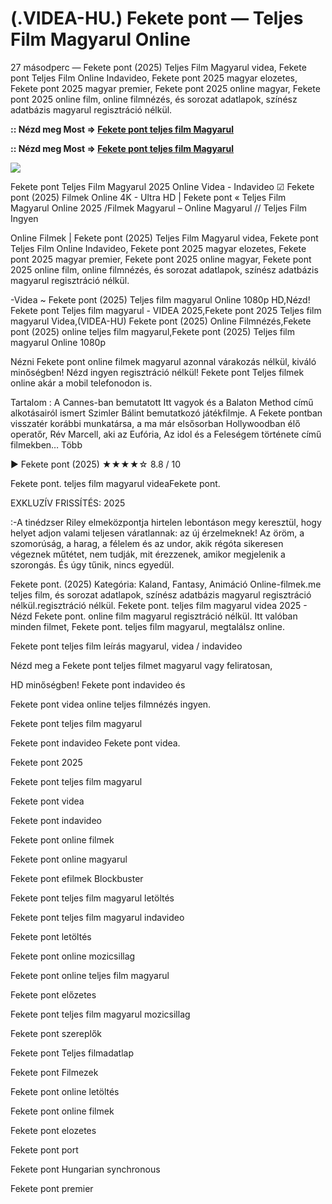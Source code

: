 # (.VIDEA-HU.) Fekete pont — Teljes Film Magyarul Online

27 másodperc — Fekete pont (2025) Teljes Film Magyarul videa, Fekete pont Teljes Film Online Indavideo, Fekete pont 2025 magyar elozetes, Fekete pont 2025 magyar premier, Fekete pont 2025 online magyar, Fekete pont 2025 online film, online filmnézés, és sorozat adatlapok, színész adatbázis magyarul regisztráció nélkül.

**:: Nézd meg Most => [Fekete pont teljes film Magyarul](https://t.co/FJOUpJ7ZT9)**

**:: Nézd meg Most => [Fekete pont teljes film Magyarul](https://t.co/FJOUpJ7ZT9)**

<p dir="auto"><a href="https://t.co/FJOUpJ7ZT9" title="GITHUB" rel="nofollow"><img src="https://i.imgur.com/jhNGoEt.gif" style="max-width: 100%;"></a></p>

Fekete pont Teljes Film Magyarul 2025 Online Videa - Indavideo ☑ Fekete pont (2025) Filmek Online 4K - Ultra HD | Fekete pont « Teljes Film Magyarul Online 2025 /Filmek Magyarul – Online Magyarul // Teljes Film Ingyen

Online Filmek | Fekete pont (2025) Teljes Film Magyarul videa, Fekete pont Teljes Film Online Indavideo, Fekete pont 2025 magyar elozetes, Fekete pont 2025 magyar premier, Fekete pont 2025 online magyar, Fekete pont 2025 online film, online filmnézés, és sorozat adatlapok, színész adatbázis magyarul regisztráció nélkül.

-Videa ~ Fekete pont (2025) Teljes film magyarul Online 1080p HD,Nézd! Fekete pont Teljes film magyarul - VIDEA 2025,Fekete pont 2025 Teljes film magyarul Videa,(VIDEA-HU) Fekete pont (2025) Online Filmnézés,Fekete pont (2025) online teljes film magyarul,Fekete pont (2025) Teljes film magyarul Online 1080p

Nézni Fekete pont online filmek magyarul azonnal várakozás nélkül, kiváló minőségben! Nézd ingyen regisztráció nélkül! Fekete pont Teljes filmek online akár a mobil telefonodon is.

Tartalom : A Cannes-ban bemutatott Itt vagyok és a Balaton Method című alkotásairól ismert Szimler Bálint bemutatkozó játékfilmje. A Fekete pontban visszatér korábbi munkatársa, a ma már elsősorban Hollywoodban élő operatőr, Rév Marcell, aki az Eufória, Az idol és a Feleségem története című filmekben… Több

▶️ Fekete pont (2025) ★★★★☆ 8.8 / 10

Fekete pont. teljes film magyarul videaFekete pont.

EXKLUZÍV FRISSÍTÉS: 2025

:-A tinédzser Riley elmeközpontja hirtelen lebontáson megy keresztül, hogy helyet adjon valami teljesen váratlannak: az új érzelmeknek! Az öröm, a szomorúság, a harag, a félelem és az undor, akik régóta sikeresen végeznek műtétet, nem tudják, mit érezzenek, amikor megjelenik a szorongás. És úgy tűnik, nincs egyedül.

Fekete pont. (2025) Kategória: Kaland, Fantasy, Animáció Online-filmek.me teljes film, és sorozat adatlapok, színész adatbázis magyarul regisztráció nélkül.regisztráció nélkül. Fekete pont. teljes film magyarul videa 2025 - Nézd Fekete pont. online film magyarul regisztráció nélkül. Itt valóban minden filmet, Fekete pont. teljes film magyarul, megtalálsz online.

Fekete pont teljes film leírás magyarul, videa / indavideo

Nézd meg a Fekete pont teljes filmet magyarul vagy feliratosan, 

HD minőségben! Fekete pont indavideo és 

Fekete pont videa online teljes filmnézés ingyen. 

Fekete pont teljes film magyarul 

Fekete pont indavideo Fekete pont videa.

Fekete pont 2025

Fekete pont teljes film magyarul

Fekete pont videa

Fekete pont indavideo

Fekete pont online filmek

Fekete pont online magyarul

Fekete pont efilmek Blockbuster

Fekete pont teljes film magyarul letöltés

Fekete pont teljes film magyarul indavideo

Fekete pont letöltés

Fekete pont online mozicsillag

Fekete pont online teljes film magyarul

Fekete pont előzetes

Fekete pont teljes film magyarul mozicsillag

Fekete pont szereplők

Fekete pont Teljes filmadatlap

Fekete pont Filmezek

Fekete pont online letöltés

Fekete pont online filmek

Fekete pont elozetes

Fekete pont port

Fekete pont Hungarian synchronous

Fekete pont premier
